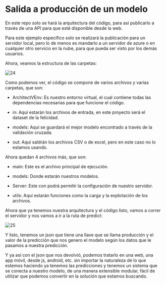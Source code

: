 # Salida a producción de un modelo 
 
En este repo solo se hará la arquitectura del código, para así publicarlo a través de una API para que esté disponible desde la web. 
 
Para este ejemplo específico solo se realizará la publicación para un servidor local, pero lo de menos es mandarlo a un servidor de azure o en cualquier otro servicio en la nube, para que pueda ser visto por los demás usuarios.  
 
Ahora, veamos la estructura de las carpetas: 
 
![24](https://user-images.githubusercontent.com/63415652/103446057-e3e53780-4c40-11eb-9cba-282a8d5a5aa2.PNG)
 
 
Como podemos ver, el código se compone de varios archivos y varias carpetas, que son: 
 
* ArchitectVEnv: Es nuestro entorno virtual, el cual contiene todas las dependencias necesarias para que funcione el código. 
 
* in: Aquí estarán los archivos de entrada, en este proyecto será el dataset de la felicidad. 
 
* models: Aquí se guardará el mejor modelo encontrado a través de la validación cruzada. 
 
* out: Aquí saldrán los archivos CSV o de excel, pero en este caso no lo estamos usando. 
 
Ahora quedan 4 archivos más, que son: 
 
* main: Este es el archivo principal de ejecución. 
 
* models: Donde estarán nuestros modelos. 
 
* Server: Este con podrá permitir la configuración de nuestro servidor. 
 
* utils: Aquí estarán funciones como la carga y la explotación de los archivos. 
 
Ahora que ya tenemos nuestra arquitectura y el código listo, vamos a correr el servidor y nos vamos a ir a la ruta de predict: 
 
![25](https://user-images.githubusercontent.com/63415652/103446183-628ea480-4c42-11eb-98e8-f14345e3265d.PNG)
 
Y listo, tenemos un json que tiene una llave que se llama producción y el valor de la predicción que nos genero el modelo según los datos que le pasamos a nuestra predicción. 
 
Y ya así con el json que nos devolvió, podemos tratarlo en una web, una app móvil, desde js, android, etc. sin importar la naturaleza de lo que estemos haciendo ya tenemos las predicciones y tenemos un sistema que se conecta a nuestro modelo, de una manera extensible modular, fácil de utilizar que podemos convertir en la solución que estamos buscando.

